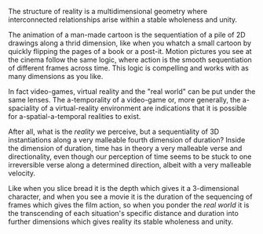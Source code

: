 The structure of reality is a multidimensional geometry where interconnected relationships arise within a stable wholeness and unity.

The animation of a man-made cartoon is the sequentiation of a pile of 2D drawings along a thrid dimension, like when you whatch a small cartoon by quickly flipping the pages of a book or a post-it.
Motion pictures you see at the cinema follow the same logic, where action is the smooth sequentiation of different frames across time.
This logic is compelling and works with as many dimensions as you like.

In fact video-games, virtual reality and the "real world" can be put under the same lenses.
The a-temporality of a video-game or, more generally, the a-spaciality of a virtual-reality environment are indications that it is possible for a-spatial-a-temporal realities to exist.

After all, what is the *reality* we perceive, but a sequentiality of 3D instantiations along a very malleable fourth dimension of duration?
Inside the dimension of duration, time has in theory a very malleable verse and directionality, even though our perception of time seems to be stuck to one irreversible verse along a determined direction, albeit with a very malleable velocity.

Like when you slice bread it is the depth which gives it a 3-dimensional character, and when you see a movie it is the duration of the sequencing of frames which gives the film action, so when you ponder the *real world* it is the transcending of each situation's specific distance and duration into further dimensions which gives reality its stable wholeness and unity.
